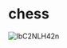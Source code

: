 # chess

![IbC2NLH42n](https://user-images.githubusercontent.com/62350169/106914497-1f7a9200-6716-11eb-9194-c109431707d0.gif)


